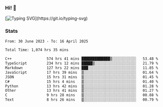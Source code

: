 ### Hi!  👋

[![Typing SVG](https://readme-typing-svg.herokuapp.com?font=Fira+Code&pause=1000&width=435&lines=Hello!+I'm+Texiwustion.)](https://git.io/typing-svg)

### Stats

<!--START_SECTION:waka-->

```txt
From: 30 June 2023 - To: 16 April 2025

Total Time: 1,074 hrs 35 mins

C++                574 hrs 41 mins █████████████▒░░░░░░░░░░░   53.48 %
TypeScript         234 hrs 12 mins █████▒░░░░░░░░░░░░░░░░░░░   21.79 %
Markdown           127 hrs 22 mins ███░░░░░░░░░░░░░░░░░░░░░░   11.85 %
JavaScript         17 hrs 39 mins  ▒░░░░░░░░░░░░░░░░░░░░░░░░   01.64 %
JSON               15 hrs 31 mins  ▒░░░░░░░░░░░░░░░░░░░░░░░░   01.45 %
C#                 15 hrs 4 mins   ▒░░░░░░░░░░░░░░░░░░░░░░░░   01.40 %
Python             13 hrs 42 mins  ▒░░░░░░░░░░░░░░░░░░░░░░░░   01.28 %
Other              13 hrs 41 mins  ▒░░░░░░░░░░░░░░░░░░░░░░░░   01.27 %
C                  9 hrs 28 mins   ▒░░░░░░░░░░░░░░░░░░░░░░░░   00.88 %
Text               8 hrs 26 mins   ▒░░░░░░░░░░░░░░░░░░░░░░░░   00.79 %
```

<!--END_SECTION:waka-->
